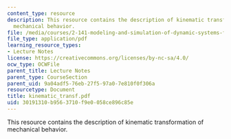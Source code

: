 ```yaml
---
content_type: resource
description: This resource contains the description of kinematic transformation of
  mechanical behavior.
file: /media/courses/2-141-modeling-and-simulation-of-dynamic-systems-fall-2006/30191310b9563710f9e0058ce896c85e_kinematic_transf.pdf
file_type: application/pdf
learning_resource_types:
- Lecture Notes
license: https://creativecommons.org/licenses/by-nc-sa/4.0/
ocw_type: OCWFile
parent_title: Lecture Notes
parent_type: CourseSection
parent_uid: 9a04adf5-76eb-27f5-97a0-7e810f0f306a
resourcetype: Document
title: kinematic_transf.pdf
uid: 30191310-b956-3710-f9e0-058ce896c85e
---
```

This resource contains the description of kinematic transformation of mechanical behavior.